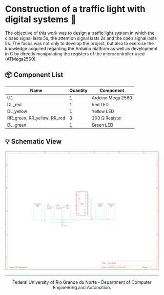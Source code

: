 # Construction of a traffic light with digital systems 🚦

The objective of this work was to design a traffic light system in which the closed signal lasts 5s, the attention signal lasts 2s and the open signal lasts 5s. The focus was not only to develop the project, but also to exercise the knowledge acquired regarding the Arduino platform as well as development in C by directly manipulating the registers of the microcontroller used (ATMega2560).

## 📦 Component List

|Name                       |Quantity|Component             |
|---------------------------|--------|----------------------|
|U1                         |1       |Arduino Mega 2560 |
|DL_red                     |1       |Red LED               |
|DL_yellow                  |1       |Yellow LED            |
|RR_green, RR_yellow, RR_red|3       |100 Ω Resistor        |
|DL_green                   |1       |Green LED             |

## 💡 Schematic View

<a src="./assets/schematic_view.pdf" align="center">
  <img alt="schemativ view" src="./assets/schematic_view.png">
</a>

---

<div align="center">
  Federal University of Rio Grande do Norte - Department of Computer Engineering and Automation.
</div>
